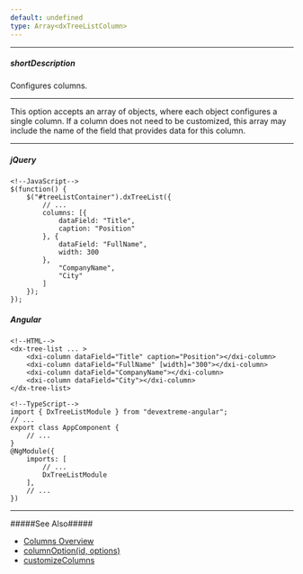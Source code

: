 ```yaml
---
default: undefined
type: Array<dxTreeListColumn>
---
```

---
##### shortDescription
Configures columns.

---
This option accepts an array of objects, where each object configures a single column. If a column does not need to be customized, this array may include the name of the field that provides data for this column.

---
##### jQuery

    <!--JavaScript-->
    $(function() {
        $("#treeListContainer").dxTreeList({
            // ...
            columns: [{
                dataField: "Title",
                caption: "Position"
            }, {
                dataField: "FullName",
                width: 300
            }, 
                "CompanyName",
                "City"
            ]
        });
    });

##### Angular
    
    <!--HTML-->
    <dx-tree-list ... >
        <dxi-column dataField="Title" caption="Position"></dxi-column>
        <dxi-column dataField="FullName" [width]="300"></dxi-column>
        <dxi-column dataField="CompanyName"></dxi-column>
        <dxi-column dataField="City"></dxi-column>
    </dx-tree-list>

    <!--TypeScript-->
    import { DxTreeListModule } from "devextreme-angular";
    // ...
    export class AppComponent {
        // ...
    }
    @NgModule({
        imports: [
            // ...
            DxTreeListModule
        ],
        // ...
    })
    
---

#####See Also#####
- [Columns Overview](/concepts/05%20Widgets/TreeList/10%20Columns/00%20Overview.md '/Documentation/Guide/Widgets/TreeList/Columns/Overview/')
- [columnOption(id, options)](/api-reference/10%20UI%20Widgets/GridBase/3%20Methods/columnOption(id_options).md '/Documentation/ApiReference/UI_Widgets/dxTreeList/Methods/#columnOptionid_options')
- [customizeColumns](/api-reference/10%20UI%20Widgets/dxTreeList/1%20Configuration/customizeColumns.md '/Documentation/ApiReference/UI_Widgets/dxTreeList/Configuration/#customizeColumns')